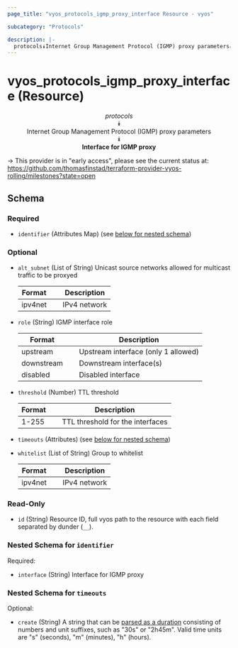 ```yaml
---
page_title: "vyos_protocols_igmp_proxy_interface Resource - vyos"

subcategory: "Protocols"

description: |- 
  protocols⯯Internet Group Management Protocol (IGMP) proxy parameters⯯Interface for IGMP proxy
---
```


# vyos_protocols_igmp_proxy_interface (Resource)
<center>

*protocols*  
⯯  
Internet Group Management Protocol (IGMP) proxy parameters  
⯯  
**Interface for IGMP proxy**


</center>

-> This provider is in "early access", please see the current status at: https://github.com/thomasfinstad/terraform-provider-vyos-rolling/milestones?state=open

## Schema

### Required

- `identifier` (Attributes Map) (see [below for nested schema](#nestedatt--identifier))

### Optional

- `alt_subnet` (List of String) Unicast source networks allowed for multicast traffic to be proxyed

    |Format   &emsp;|Description   |
    |-----------|----------------|
    |ipv4net  &emsp;|IPv4 network  |
- `role` (String) IGMP interface role

    |Format      &emsp;|Description                          |
    |--------------|---------------------------------------|
    |upstream    &emsp;|Upstream interface (only 1 allowed)  |
    |downstream  &emsp;|Downstream interface(s)              |
    |disabled    &emsp;|Disabled interface                   |
- `threshold` (Number) TTL threshold

    |Format  &emsp;|Description                       |
    |----------|------------------------------------|
    |1-255   &emsp;|TTL threshold for the interfaces  |
- `timeouts` (Attributes) (see [below for nested schema](#nestedatt--timeouts))
- `whitelist` (List of String) Group to whitelist

    |Format   &emsp;|Description   |
    |-----------|----------------|
    |ipv4net  &emsp;|IPv4 network  |

### Read-Only

- `id` (String) Resource ID, full vyos path to the resource with each field separated by dunder (`__`).

<a id="nestedatt--identifier"></a>
### Nested Schema for `identifier`

Required:

- `interface` (String) Interface for IGMP proxy


<a id="nestedatt--timeouts"></a>
### Nested Schema for `timeouts`

Optional:

- `create` (String) A string that can be [parsed as a duration](https://pkg.go.dev/time#ParseDuration) consisting of numbers and unit suffixes, such as &#34;30s&#34; or &#34;2h45m&#34;. Valid time units are &#34;s&#34; (seconds), &#34;m&#34; (minutes), &#34;h&#34; (hours).  
